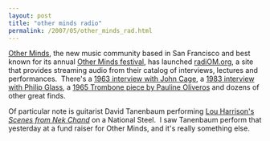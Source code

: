 ```yaml
---
layout: post
title: "other minds radio"
permalink: /2007/05/other_minds_rad.html
---
```


[Other Minds](http://www.otherminds.org/), the new music community based in San Francisco and best known for its annual [Other Minds festival](http://www.otherminds.org/shtml/Concerts12.shtml), has launched [radiOM.org](http://radiom.org/), a site that provides streaming audio from their catalog of interviews, lectures and performances.  There's a [1963 interview with John Cage](http://radiom.org/detail.php?et=interview&omid=C.1963.XX.XX), a [1983 interview with Philip Glass](http://radiom.org/detail.php?et=interview&omid=AM.1983.04.18), a [1965 Trombone piece by Pauline Oliveros](http://radiom.org/detail.php?et=music&omid=P.1965.XX.XX) and dozens of other great finds. 

Of particular note is guitarist David Tanenbaum performing [Lou Harrison's _Scenes from Nek Chand_](http://radiom.org/detail.php?et=music&omid=OMF.2002.03.07.03) on a National Steel.  I saw Tanenbaum perform that yesterday at a fund raiser for Other Minds, and it's really something else.